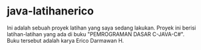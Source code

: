 # java-latihanerico
Ini adalah sebuah proyek latihan yang saya sedang lakukan. Proyek ini berisi latihan-latihan yang ada di buku "PEMROGRAMAN DASAR C-JAVA-C#".
Buku tersebut adalah karya Erico Darmawan H.
